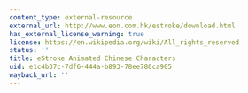 ```yaml
---
content_type: external-resource
external_url: http://www.eon.com.hk/estroke/download.html
has_external_license_warning: true
license: https://en.wikipedia.org/wiki/All_rights_reserved
status: ''
title: eStroke Animated Chinese Characters
uid: e1c4b37c-7df6-444a-b893-78ee780ca905
wayback_url: ''
---
```

